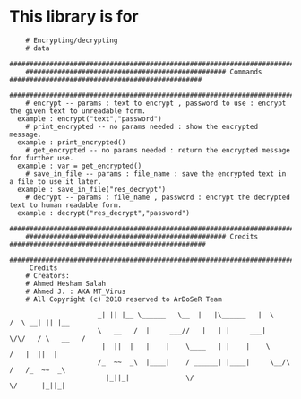 # This library is for
		# Encrypting/decrypting
		# data
                ############################################################################################################
		################################################## Commands ################################################
		############################################################################################################
   		# encrypt -- params : text to encrypt , password to use : encrypt the given text to unreadable form.
      example : encrypt("text","password")
   		# print_encrypted -- no params needed : show the encrypted message.
      example : print_encrypted()
   		# get_encrypted -- no params needed : return the encrypted message for further use.
      example : var = get_encrypted()
   		# save_in_file -- params : file_name : save the encrypted text in a file to use it later. 
      example : save_in_file("res_decrypt")
   		# decrypt -- params : file_name , password : encrypt the decrypted text to human readable form. 
      example : decrypt("res_decrypt","password")
                ############################################################################################################
		################################################## Credits #################################################
		############################################################################################################
   		 Credits 
   		# Creators:
   		# Ahmed Hesham Salah
   		# Ahmed J. : AKA MT_Virus
   		# All Copyright (c) 2018 reserved to ArDoSeR Team

                          _| || |__ \______   \__  |   |\______   |  \    /  \ __| || |__
                          \   __   /  |     ___//   |   | |     ___|   \/\/   / \   __   /
                           |  ||  |   |    |    \____   | |    |    \        /   |  ||  | 
                          /_  ~~  _\  |____|    / ______| |____|     \__/\  /   /_  ~~  _\
                            |_||_|              \/                        \/      |_||_|  
